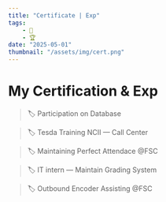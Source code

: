 ```yaml
---
title: "Certificate | Exp"
tags:
    - 🏅
    - 🏆
date: "2025-05-01"
thumbnail: "/assets/img/cert.png"
---
```



# My Certification & Exp


> 🏷️ Participation on Database

> 🏷️ Tesda Training NCII — Call Center

> 🏷️ Maintaining Perfect Attendace @FSC

> 🏷️ IT intern — Maintain Grading System

> 🏷️ Outbound Encoder Assisting @FSC
